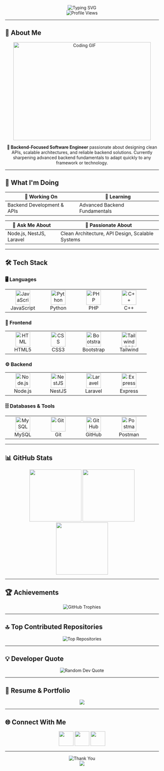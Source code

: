 <!-- Typing SVG Header -->
<div align="center">
  <img src="https://readme-typing-svg.herokuapp.com?font=Fira+Code&weight=700&size=32&pause=1000&color=E879F9&center=true&vCenter=true&width=1000&height=80&lines=👋+Hey,+I'm+Faizul+Islam+Bhuiyan+(Bitto);🔥+Backend-Focused+Software+Engineer;🚀+Node.js+%7C+NestJS+%7C+Laravel;✨+Welcome+to+my+GitHub+Profile!" alt="Typing SVG" />
</div>

<!-- Profile Views -->
<div align="center">
  <img src="https://komarev.com/ghpvc/?username=faizul-bitto&label=Profile%20views&color=8B5CF6&style=for-the-badge" alt="Profile Views" />
</div>

---

## 🚀 About Me  

<div align="center">
  <img src="https://i.giphy.com/media/qgQUggAC3Pfv687qPC/giphy.gif" width="450" height="320" alt="Coding GIF"/>
</div>

<div align="center">
  <p><strong>🎯 Backend-Focused Software Engineer</strong> passionate about designing clean APIs, scalable architectures, and reliable backend solutions. Currently sharpening advanced backend fundamentals to adapt quickly to any framework or technology.</p>
</div>

---

## 🎯 What I'm Doing  

<div align="center">

| 🔭 Working On | 🌱 Learning |
|---------------|-------------|
| Backend Development & APIs | Advanced Backend Fundamentals |

| 💬 Ask Me About | 🎨 Passionate About |
|-----------------|----------------------|
| Node.js, NestJS, Laravel | Clean Architecture, API Design, Scalable Systems |

</div>

---

## 🛠️ Tech Stack  

### 🖥️ Languages  
<div align="center">
  <table>
    <tr>
      <td align="center" width="100">
        <img src="https://skillicons.dev/icons?i=js" width="48" height="48" alt="JavaScript"/><br>JavaScript
      </td>
      <td align="center" width="100">
        <img src="https://skillicons.dev/icons?i=python" width="48" height="48" alt="Python"/><br>Python
      </td>
      <td align="center" width="100">
        <img src="https://skillicons.dev/icons?i=php" width="48" height="48" alt="PHP"/><br>PHP
      </td>
      <td align="center" width="100">
        <img src="https://skillicons.dev/icons?i=cpp" width="48" height="48" alt="C++"/><br>C++
      </td>
    </tr>
  </table>
</div>

### 🎨 Frontend  
<div align="center">
  <table>
    <tr>
      <td align="center" width="100">
        <img src="https://skillicons.dev/icons?i=html" width="48" height="48" alt="HTML"/><br>HTML5
      </td>
      <td align="center" width="100">
        <img src="https://skillicons.dev/icons?i=css" width="48" height="48" alt="CSS"/><br>CSS3
      </td>
      <td align="center" width="100">
        <img src="https://skillicons.dev/icons?i=bootstrap" width="48" height="48" alt="Bootstrap"/><br>Bootstrap
      </td>
      <td align="center" width="100">
        <img src="https://skillicons.dev/icons?i=tailwind" width="48" height="48" alt="TailwindCSS"/><br>Tailwind
      </td>
    </tr>
  </table>
</div>

### ⚙️ Backend  
<div align="center">
  <table>
    <tr>
      <td align="center" width="100">
        <img src="https://skillicons.dev/icons?i=nodejs" width="48" height="48" alt="Node.js"/><br>Node.js
      </td>
      <td align="center" width="100">
        <img src="https://skillicons.dev/icons?i=nestjs" width="48" height="48" alt="NestJS"/><br>NestJS
      </td>
      <td align="center" width="100">
        <img src="https://skillicons.dev/icons?i=laravel" width="48" height="48" alt="Laravel"/><br>Laravel
      </td>
      <td align="center" width="100">
        <img src="https://skillicons.dev/icons?i=express" width="48" height="48" alt="Express"/><br>Express
      </td>
    </tr>
  </table>
</div>

### 🗄️ Databases & Tools  
<div align="center">
  <table>
    <tr>
      <td align="center" width="100">
        <img src="https://skillicons.dev/icons?i=mysql" width="48" height="48" alt="MySQL"/><br>MySQL
      </td>
      <td align="center" width="100">
        <img src="https://skillicons.dev/icons?i=git" width="48" height="48" alt="Git"/><br>Git
      </td>
      <td align="center" width="100">
        <img src="https://skillicons.dev/icons?i=github" width="48" height="48" alt="GitHub"/><br>GitHub
      </td>
      <td align="center" width="100">
        <img src="https://skillicons.dev/icons?i=postman" width="48" height="48" alt="Postman"/><br>Postman
      </td>
    </tr>
  </table>
</div>

---

## 📊 GitHub Stats  

<div align="center">
  <img src="https://github-readme-stats.vercel.app/api?username=Faizul-Bitto&show_icons=true&theme=tokyonight&hide_border=true&bg_color=0D1117&title_color=8B5CF6&icon_color=8B5CF6&text_color=FFFFFF&count_private=true" height="170" />  
  <img src="https://github-readme-streak-stats.herokuapp.com/?user=Faizul-Bitto&theme=tokyonight&hide_border=true&background=0D1117&stroke=8B5CF6&ring=8B5CF6&fire=8B5CF6&currStreakNum=FFFFFF&currStreakLabel=8B5CF6&sideNums=FFFFFF&sideLabels=8B5CF6&dates=8B5CF6" height="170" />  
  <img src="https://github-readme-stats.vercel.app/api/top-langs/?username=Faizul-Bitto&layout=compact&theme=tokyonight&hide_border=true&bg_color=0D1117&title_color=8B5CF6&text_color=FFFFFF&langs_count=8" height="170" />
</div>

---

## 🏆 Achievements  

<div align="center">
  <img src="https://github-profile-trophy.vercel.app/?username=Faizul-Bitto&theme=discord&no-frame=true&margin-w=8&row=1&column=7" alt="GitHub Trophies"/>
</div>

---

## 🔝 Top Contributed Repositories  

<div align="center">
  <img src="https://github-contributor-stats.vercel.app/api?username=Faizul-Bitto&limit=5&theme=dark&combine_all_yearly_contributions=true&hide_border=true" alt="Top Repositories"/>
</div>

---

## 💡 Developer Quote  

<div align="center">
  <img src="https://quotes-github-readme.vercel.app/api?type=horizontal&theme=radical" alt="Random Dev Quote"/>
</div>

---

## 📄 Resume & Portfolio  

<div align="center">
  <a href="https://drive.google.com/file/d/1cZZoqCzeIqE54gmi5TFYW1wSeXUT1t0X/view?usp=drive_link" target="_blank">
    <img src="https://img.shields.io/badge/📄_View_My_Resume-FF6C37?style=for-the-badge&logo=googledrive&logoColor=white" />
  </a>
</div>

---

## 🌐 Connect With Me  

<div align="center">
  <a href="https://www.linkedin.com/in/faizul-bitto/" target="_blank"><img src="https://skillicons.dev/icons?i=linkedin" width="48" height="48" /></a>
  <a href="mailto:fibhuyanbitto06@gmail.com" target="_blank"><img src="https://skillicons.dev/icons?i=gmail" width="48" height="48" /></a>
  <a href="https://github.com/Faizul-Bitto" target="_blank"><img src="https://skillicons.dev/icons?i=github" width="48" height="48" /></a>
</div>

---

<div align="center">
  <img src="https://readme-typing-svg.herokuapp.com?font=Fira+Code&weight=600&size=22&pause=1000&color=8B5CF6&center=true&vCenter=true&width=700&height=60&lines=Thanks+for+visiting!+😊;Let's+build+something+amazing+together+🚀;Excited+to+collaborate+on+awesome+projects+💻" alt="Thank You"/>
</div>

<div align="center">
  <img src="https://img.shields.io/badge/Made%20with%20❤️%20by%20Faizul%20Bitto-8B5CF6?style=for-the-badge" />
</div>
